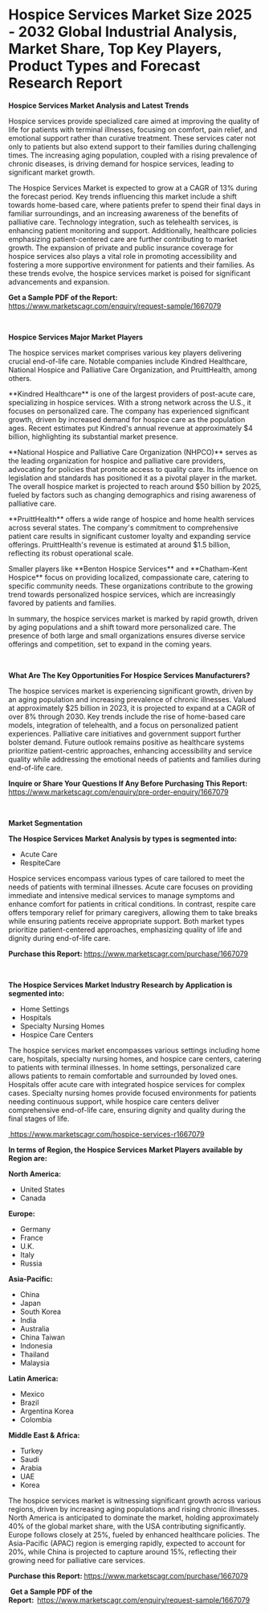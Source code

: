 <p><h1>Hospice Services Market Size 2025 - 2032 Global Industrial Analysis, Market Share, Top Key Players, Product Types and Forecast Research Report</h1></p><p><strong>Hospice Services Market Analysis and Latest Trends</strong></p>
<p><p>Hospice services provide specialized care aimed at improving the quality of life for patients with terminal illnesses, focusing on comfort, pain relief, and emotional support rather than curative treatment. These services cater not only to patients but also extend support to their families during challenging times. The increasing aging population, coupled with a rising prevalence of chronic diseases, is driving demand for hospice services, leading to significant market growth.</p><p>The Hospice Services Market is expected to grow at a CAGR of 13% during the forecast period. Key trends influencing this market include a shift towards home-based care, where patients prefer to spend their final days in familiar surroundings, and an increasing awareness of the benefits of palliative care. Technology integration, such as telehealth services, is enhancing patient monitoring and support. Additionally, healthcare policies emphasizing patient-centered care are further contributing to market growth. The expansion of private and public insurance coverage for hospice services also plays a vital role in promoting accessibility and fostering a more supportive environment for patients and their families. As these trends evolve, the hospice services market is poised for significant advancements and expansion.</p></p>
<p><strong>Get a Sample PDF of the Report:&nbsp;</strong> <a href="https://www.marketscagr.com/enquiry/request-sample/1667079?utm_campaign=3584&utm_medium=2&utm_source=Github&utm_content=ia&utm_term=17042025&utm_id=hospice-services">https://www.marketscagr.com/enquiry/request-sample/1667079</a></p>
<p>&nbsp;</p>
<p><strong>Hospice Services Major Market Players</strong></p>
<p><p>The hospice services market comprises various key players delivering crucial end-of-life care. Notable companies include Kindred Healthcare, National Hospice and Palliative Care Organization, and PruittHealth, among others.</p><p>**Kindred Healthcare** is one of the largest providers of post-acute care, specializing in hospice services. With a strong network across the U.S., it focuses on personalized care. The company has experienced significant growth, driven by increased demand for hospice care as the population ages. Recent estimates put Kindred's annual revenue at approximately $4 billion, highlighting its substantial market presence.</p><p>**National Hospice and Palliative Care Organization (NHPCO)** serves as the leading organization for hospice and palliative care providers, advocating for policies that promote access to quality care. Its influence on legislation and standards has positioned it as a pivotal player in the market. The overall hospice market is projected to reach around $50 billion by 2025, fueled by factors such as changing demographics and rising awareness of palliative care.</p><p>**PruittHealth** offers a wide range of hospice and home health services across several states. The company's commitment to comprehensive patient care results in significant customer loyalty and expanding service offerings. PruittHealth's revenue is estimated at around $1.5 billion, reflecting its robust operational scale.</p><p>Smaller players like **Benton Hospice Services** and **Chatham-Kent Hospice** focus on providing localized, compassionate care, catering to specific community needs. These organizations contribute to the growing trend towards personalized hospice services, which are increasingly favored by patients and families.</p><p>In summary, the hospice services market is marked by rapid growth, driven by aging populations and a shift toward more personalized care. The presence of both large and small organizations ensures diverse service offerings and competition, set to expand in the coming years.</p></p>
<p>&nbsp;</p>
<p><strong>What Are The Key Opportunities For Hospice Services Manufacturers?</strong></p>
<p><p>The hospice services market is experiencing significant growth, driven by an aging population and increasing prevalence of chronic illnesses. Valued at approximately $25 billion in 2023, it is projected to expand at a CAGR of over 8% through 2030. Key trends include the rise of home-based care models, integration of telehealth, and a focus on personalized patient experiences. Palliative care initiatives and government support further bolster demand. Future outlook remains positive as healthcare systems prioritize patient-centric approaches, enhancing accessibility and service quality while addressing the emotional needs of patients and families during end-of-life care.</p></p>
<p><strong>Inquire or Share Your Questions If Any Before Purchasing This Report:</strong> <a href="https://www.marketscagr.com/enquiry/pre-order-enquiry/1667079?utm_campaign=3584&utm_medium=2&utm_source=Github&utm_content=ia&utm_term=17042025&utm_id=hospice-services">https://www.marketscagr.com/enquiry/pre-order-enquiry/1667079</a></p>
<p>&nbsp;</p>
<p><strong>Market Segmentation</strong></p>
<p><strong>The Hospice Services Market Analysis by types is segmented into:</strong></p>
<p><ul><li>Acute Care</li><li>RespiteCare</li></ul></p>
<p><p>Hospice services encompass various types of care tailored to meet the needs of patients with terminal illnesses. Acute care focuses on providing immediate and intensive medical services to manage symptoms and enhance comfort for patients in critical conditions. In contrast, respite care offers temporary relief for primary caregivers, allowing them to take breaks while ensuring patients receive appropriate support. Both market types prioritize patient-centered approaches, emphasizing quality of life and dignity during end-of-life care.</p></p>
<p><strong>Purchase this Report:&nbsp;</strong><a href="https://www.marketscagr.com/purchase/1667079?utm_campaign=3584&utm_medium=2&utm_source=Github&utm_content=ia&utm_term=17042025&utm_id=hospice-services">https://www.marketscagr.com/purchase/1667079</a></p>
<p>&nbsp;</p>
<p><strong>The Hospice Services Market Industry Research by Application is segmented into:</strong></p>
<p><ul><li>Home Settings</li><li>Hospitals</li><li>Specialty Nursing Homes</li><li>Hospice Care Centers</li></ul></p>
<p><p>The hospice services market encompasses various settings including home care, hospitals, specialty nursing homes, and hospice care centers, catering to patients with terminal illnesses. In home settings, personalized care allows patients to remain comfortable and surrounded by loved ones. Hospitals offer acute care with integrated hospice services for complex cases. Specialty nursing homes provide focused environments for patients needing continuous support, while hospice care centers deliver comprehensive end-of-life care, ensuring dignity and quality during the final stages of life.</p></p>
<p><a href="https://www.marketscagr.com/hospice-services-r1667079?utm_campaign=3584&utm_medium=2&utm_source=Github&utm_content=ia&utm_term=17042025&utm_id=hospice-services">&nbsp;https://www.marketscagr.com/hospice-services-r1667079</a></p>
<p><strong>In terms of Region, the Hospice Services Market Players available by Region are:</strong></p>
<p>
    <p> <strong> North America: </strong>
        <ul>
            <li>United States</li>
            <li>Canada</li>
        </ul>
        </p> 
    <p> <strong> Europe: </strong>
        <ul>
            <li>Germany</li>
            <li>France</li>
            <li>U.K.</li>
            <li>Italy</li>
            <li>Russia</li>
        </ul>
        </p> 
    <p> <strong> Asia-Pacific: </strong>
        <ul>
            <li>China</li>
            <li>Japan</li>
            <li>South Korea</li>
            <li>India</li>
            <li>Australia</li>
            <li>China Taiwan</li>
            <li>Indonesia</li>
            <li>Thailand</li>
            <li>Malaysia</li>
        </ul>
        </p> 
    <p> <strong> Latin America: </strong>
        <ul>
            <li>Mexico</li>
            <li>Brazil</li>
            <li>Argentina Korea</li>
            <li>Colombia</li>
        </ul>
        </p> 
    <p> <strong> Middle East & Africa: </strong>
        <ul>
            <li>Turkey</li>
            <li>Saudi</li>
            <li>Arabia</li>
            <li>UAE</li>
            <li>Korea</li>
        </ul>
    </p>
    </p>
<p><p>The hospice services market is witnessing significant growth across various regions, driven by increasing aging populations and rising chronic illnesses. North America is anticipated to dominate the market, holding approximately 40% of the global market share, with the USA contributing significantly. Europe follows closely at 25%, fueled by enhanced healthcare policies. The Asia-Pacific (APAC) region is emerging rapidly, expected to account for 20%, while China is projected to capture around 15%, reflecting their growing need for palliative care services.</p></p>
<p><strong>Purchase this Report: </strong><a href="https://www.marketscagr.com/purchase/1667079?utm_campaign=3584&utm_medium=2&utm_source=Github&utm_content=ia&utm_term=17042025&utm_id=hospice-services">https://www.marketscagr.com/purchase/1667079</a></p>
<p>&nbsp;<strong>Get a Sample PDF of the Report:&nbsp;&nbsp;</strong><a href="https://www.marketscagr.com/enquiry/request-sample/1667079?utm_campaign=3584&utm_medium=2&utm_source=Github&utm_content=ia&utm_term=17042025&utm_id=hospice-services">https://www.marketscagr.com/enquiry/request-sample/1667079</a></p>
<p><strong></strong></p>
<p><p></p><p></p><p></p></p>